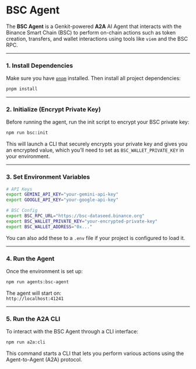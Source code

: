 # BSC Agent

The **BSC Agent** is a Genkit-powered **A2A** AI Agent that interacts with the Binance Smart Chain (BSC) to perform on-chain actions such as token creation, transfers, and wallet interactions using tools like `viem` and the BSC RPC.

---

### 1. Install Dependencies

Make sure you have [`pnpm`](https://pnpm.io/) installed. Then install all project dependencies:

```bash
pnpm install
```

---

### 2. Initialize (Encrypt Private Key)

Before running the agent, run the init script to encrypt your BSC private key:

```bash
npm run bsc:init
```

This will launch a CLI that securely encrypts your private key and gives you an encrypted value, which you’ll need to set as `BSC_WALLET_PRIVATE_KEY` in your environment.

---

### 3. Set Environment Variables

```bash
# API Keys
export GEMINI_API_KEY="your-gemini-api-key"
export GOOGLE_API_KEY="your-google-api-key"

# BSC Config
export BSC_RPC_URL="https://bsc-dataseed.binance.org"
export BSC_WALLET_PRIVATE_KEY="your-encrypted-private-key"
export BSC_WALLET_ADDRESS="0x..."
```

You can also add these to a `.env` file if your project is configured to load it.

---

### 4. Run the Agent

Once the environment is set up:

```bash
npm run agents:bsc-agent
```

The agent will start on:  
`http://localhost:41241`

---

### 5. Run the A2A CLI

To interact with the BSC Agent through a CLI interface:

```bash
npm run a2a:cli
```

This command starts a CLI that lets you perform various actions using the Agent-to-Agent (A2A) protocol.
